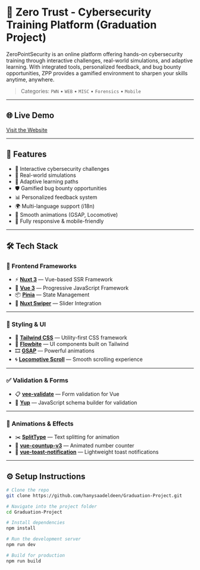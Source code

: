 # 🔐 Zero Trust - Cybersecurity Training Platform (Graduation Project)

ZeroPointSecurity is an online platform offering hands-on cybersecurity training through interactive challenges, real-world simulations, and adaptive learning. With integrated tools, personalized feedback, and bug bounty opportunities, ZPP provides a gamified environment to sharpen your skills anytime, anywhere.

> Categories: `PWN` • `WEB` • `MISC` • `Forensics` • `Mobile` 

---

## 🌐 Live Demo

<!-- Replace the link below with your live site if available -->
[Visit the Website](https://zero-point-path.vercel.app/)

---

## 🚀 Features

- 🧩 Interactive cybersecurity challenges
- 🔁 Real-world simulations
- 🧠 Adaptive learning paths
- 🛡️ Gamified bug bounty opportunities
- 📊 Personalized feedback system
- 🌍 Multi-language support (i18n)
- 🎯 Smooth animations (GSAP, Locomotive)
- 📱 Fully responsive & mobile-friendly

---
## 🛠️ Tech Stack

### 🧩 Frontend Frameworks
- ⚡ **[Nuxt 3](https://nuxt.com/)** — Vue-based SSR Framework
- 🔷 **[Vue 3](https://vuejs.org/)** — Progressive JavaScript Framework
- 📦 **[Pinia](https://pinia.vuejs.org/)** — State Management
- 🎠 **[Nuxt Swiper](https://github.com/demivan/nuxt-swiper)** — Slider Integration

---

### 🎨 Styling & UI
- 🎨 **[Tailwind CSS](https://tailwindcss.com/)** — Utility-first CSS framework
- 🌊 **[Flowbite](https://flowbite.com/)** — UI components built on Tailwind
- 🎞️ **[GSAP](https://greensock.com/gsap/)** — Powerful animations
- 🌀 **[Locomotive Scroll](https://locomotivemtl.github.io/locomotive-scroll/)** — Smooth scrolling experience

---

### ✅ Validation & Forms
- 📋 **[vee-validate](https://vee-validate.logaretm.com/v4/)** — Form validation for Vue
- 📐 **[Yup](https://github.com/jquense/yup)** — JavaScript schema builder for validation

---

### 🧮 Animations & Effects
- ✂️ **[SplitType](https://github.com/lukePeavey/SplitType)** — Text splitting for animation
- 🔢 **[vue-countup-v3](https://github.com/xlsdg/vue-countup-v3)** — Animated number counter
- 🔔 **[vue-toast-notification](https://vue-toast-notification.maronato.dev/)** — Lightweight toast notifications


---

## ⚙️ Setup Instructions

```bash
# Clone the repo
git clone https://github.com/hanysaadeldeen/Graduation-Project.git

# Navigate into the project folder
cd Graduation-Project

# Install dependencies
npm install

# Run the development server
npm run dev

# Build for production
npm run build
